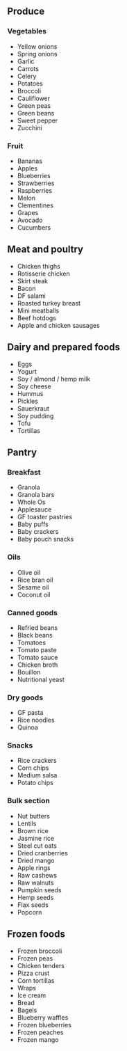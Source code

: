 
## Produce

### Vegetables

* Yellow onions
* Spring onions
* Garlic
* Carrots
* Celery
* Potatoes
* Broccoli
* Cauliflower
* Green peas
* Green beans
* Sweet pepper
* Zucchini

### Fruit
* Bananas
* Apples
* Blueberries
* Strawberries
* Raspberries
* Melon
* Clementines
* Grapes
* Avocado
* Cucumbers

## Meat and poultry
* Chicken thighs
* Rotisserie chicken
* Skirt steak
* Bacon
* DF salami
* Roasted turkey breast
* Mini meatballs
* Beef hotdogs
* Apple and chicken sausages

## Dairy and prepared foods
* Eggs
* Yogurt
* Soy / almond / hemp milk
* Soy cheese
* Hummus
* Pickles
* Sauerkraut
* Soy pudding
* Tofu
* Tortillas

## Pantry

### Breakfast
* Granola
* Granola bars
* Whole Os
* Applesauce
* GF toaster pastries
* Baby puffs
* Baby crackers
* Baby pouch snacks

### Oils
* Olive oil
* Rice bran oil
* Sesame oil
* Coconut oil

### Canned goods
* Refried beans
* Black beans
* Tomatoes
* Tomato paste
* Tomato sauce
* Chicken broth
* Bouillon
* Nutritional yeast

### Dry goods
* GF pasta
* Rice noodles
* Quinoa

### Snacks
* Rice crackers
* Corn chips
* Medium salsa
* Potato chips

### Bulk section
* Nut butters
* Lentils
* Brown rice
* Jasmine rice
* Steel cut oats
* Dried cranberries
* Dried mango
* Apple rings
* Raw cashews
* Raw walnuts
* Pumpkin seeds
* Hemp seeds
* Flax seeds
* Popcorn

## Frozen foods
* Frozen broccoli
* Frozen peas
* Chicken tenders
* Pizza crust
* Corn tortillas
* Wraps
* Ice cream
* Bread
* Bagels
* Blueberry waffles
* Frozen blueberries
* Frozen peaches
* Frozen mango
